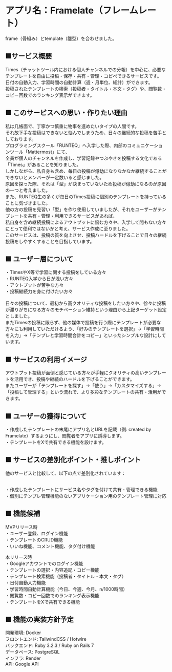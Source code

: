 # アプリ名：Framelate（フレームレート）
frame（骨組み）とtemplate（雛型）を合わせました。
<br>


## ■サービス概要

  Times（チャットツール内における個人チャンネルでの分報）を中心に、必要なテンプレートを自由に投稿・保存・共有・管理・コピペできるサービスです。
  <br>
  日付の自動入力、学習時間の自動計算（週・月単位、総計）ができます。
  <br>
  投稿されたテンプレートの検索（投稿者・タイトル・本文・タグ）や、閲覧数・コピー回数でのランキング表示ができます。


## ■ このサービスへの思い・作りたい理由

  私は几帳面で、丁寧かつ慎重に物事を進めたいタイプの人間です。
  <br>
  それ故下手な投稿はできないと悩んでしまうため、日々の継続的な投稿を苦手としております。
  <br>
  プログラミングスクール「RUNTEQ」へ入学した際、内部のコミュニケーションツール「Mattermost」にて、
  <br>
  全員が個人のチャンネルを作成し、学習記録やつぶやきを投稿する文化である「Times」があることを知りました。
  <br>
  しかしながら、私自身も含め、毎日の投稿が億劫になりなかなか継続することができないとメンバーが一定数いると感じました。
  <br>
  原因を探った際、それは「型」が決まっていないため投稿が億劫になるのが原因の一つと考えました。
  <br>
  また、RUNTEQ生の多くが毎日のTimes投稿に個別のテンプレートを持っていることに気づきました。
  <br>
  他の方の投稿を見習い「型」を作り使用していましたが、それをユーザーがテンプレートを共有・管理・利用できるサービスがあれば、
  <br>
  私自身を含め継続投稿によるアウトプットに悩む方々や、入学して間もない方々にとって便利ではないかと考え、サービス作成に至りました。
  <br>
  このサービスは、投稿の質を向上させ、投稿ハードルを下げることで日々の継続投稿をしやすくすることを目指しています。
  <br>



## ■ ユーザー層について

  ・TimesやX等で学習に関する投稿をしている方々
  <br>
  ・RUNTEQ入学から日が浅い方々
  <br>
  ・アウトプットが苦手な方々
  <br>
  ・投稿継続力を身に付けたい方々
  <br>
  <br>
  日々の投稿について、最初から高クオリティな投稿をしたい方々や、徐々に投稿が滞りがちになる方々のモチベーション維持という理由から上記ターゲット設定としました。
  <br>
  またTimesの投稿に限らず、他の媒体で投稿を行う際にテンプレートが必要な方々にも利用していただけるよう、「好みのテンプレートを選択」→「学習時間を入力」→「テンプレと学習時間合計をコピー」といったシンプルな設計にしています。
  <br>


## ■ サービスの利用イメージ

  アウトプット投稿が面倒と感じている方々が手軽にクオリティの高いテンプレートを活用でき、投稿や継続のハードルを下げることができます。
  <br>
  またユーザーが「テンプレートを探す」→「使う」→「カスタマイズする」→「投稿して管理する」という流れで、より多彩なテンプレートの共有・活用ができます。
  <br>


## ■ ユーザーの獲得について

  ・作成したテンプレートの末尾にアプリ名とURLを記載（例: created by Framelate）するようにし、閲覧者をアプリに誘導します。
  <br>
  ・テンプレートをXで共有できる機能を設けます。
  <br>


## ■ サービスの差別化ポイント・推しポイント

  他のサービスと比較して、以下の点で差別化されています：
  <br>
  <br>

  ・作成したテンプレートにサービス名やタグを付けて共有・管理できる機能
  <br>
  ・個別にテンプレ管理機能のないアプリケーション用のテンプレート管理に対応
  <br>


## ■ 機能候補

  MVPリリース時
  <br>
  ・ユーザー登録、ログイン機能
  <br>
  ・テンプレートのCRUD機能
  <br>
  ・いいね機能、コメント機能、タグ付け機能

  本リリース時
  <br>
  ・Googleアカウントでのログイン機能
  <br>
  ・テンプレートの選択・内容追記・コピー機能
  <br>
  ・テンプレート検索機能（投稿者・タイトル・本文・タグ）
  <br>
  ・日付自動入力機能
  <br>
  ・学習時間自動計算機能（今日、今週、今月、n/1000時間）
  <br>
  ・閲覧数・コピー回数でのランキング表示機能
  <br>
  ・テンプレートをXで共有できる機能


## ■ 機能の実装方針予定

  開発環境: Docker
  <br>
  フロントエンド:  TailwindCSS / Hotwire
  <br>
  バックエンド: Ruby 3.2.3 / Ruby on Rails 7
  <br>
  データベース: PostgreSQL
  <br>
  インフラ: Render
  <br>
  API: Google API
  <br>